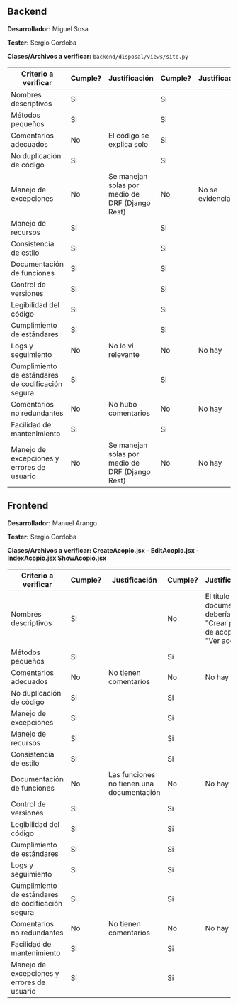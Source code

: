 ## Backend

**Desarrollador:** Miguel Sosa

**Tester:** Sergio Cordoba

**Clases/Archivos a verificar:** `backend/disposal/views/site.py`

| Criterio a verificar                              | Cumple? | Justificación                                   | Cumple? | Justificación | Notas adicionales |
| ------------------------------------------------- | ------- | ----------------------------------------------- | ------- | ------------- | ----------------- |
| Nombres descriptivos                              | Si      |                                                 | Si        |               |                   |
| Métodos pequeños                                  | Si      |                                                 | Si        |               |                   |
| Comentarios adecuados                             | No      | El código se explica solo                       | Si        |               |                   |
| No duplicación de código                          | Si      |                                                 | Si        |               |                   |
| Manejo de excepciones                             | No      | Se manejan solas por medio de DRF (Django Rest) | No        | No se evidencian              |                   |
| Manejo de recursos                                | Si      |                                                 | Si        |               |                   |
| Consistencia de estilo                            | Si      |                                                 | Si        |               |                   |
| Documentación de funciones                        | Si      |                                                 | Si        |               |                   |
| Control de versiones                              | Si      |                                                 | Si        |               |                   |
| Legibilidad del código                            | Si      |                                                 | Si        |               |                   |
| Cumplimiento de estándares                        | Si      |                                                 | Si        |               |                   |
| Logs y seguimiento                                | No      | No lo vi relevante                              | No        | No hay              |                   |
| Cumplimiento de estándares de codificación segura | Si      |                                                 | Si        |               |                   |
| Comentarios no redundantes                        | No      | No hubo comentarios                             | No        | No hay              |                   |
| Facilidad de mantenimiento                        | Si      |                                                 | Si        |               |                   |
| Manejo de excepciones y errores de usuario        | No      | Se manejan solas por medio de DRF (Django Rest) | No        | No hay              |                   |

## Frontend

**Desarrollador:** Manuel Arango

**Tester:** Sergio Cordoba

**Clases/Archivos a verificar: CreateAcopio.jsx - EditAcopio.jsx - IndexAcopio.jsx ShowAcopio.jsx**

| Criterio a verificar                              | Cumple? | Justificación                             | Cumple? | Justificación | Notas adicionales |
| ------------------------------------------------- | ------- | ----------------------------------------- | ------- | ------------- | ----------------- |
| Nombres descriptivos                              | Si      |                                           | No        | El título del documento debería ser "Crear punto de acopio" y "Ver acopio"              |                   |
| Métodos pequeños                                  | Si      |                                           | Si        |               |                   |
| Comentarios adecuados                             | No      | No tienen comentarios                     | No        | No hay              |                   |
| No duplicación de código                          | Si      |                                           | Si        |               |                   |
| Manejo de excepciones                             | Si      |                                           | Si        |               |                   |
| Manejo de recursos                                | Si      |                                           | Si        |               |                   |
| Consistencia de estilo                            | Si      |                                           | Si        |               |                   |
| Documentación de funciones                        | No      | Las funciones no tienen una documentación | No        | No hay              |                   |
| Control de versiones                              | Si      |                                           | Si        |               |                   |
| Legibilidad del código                            | Si      |                                           | Si        |               |                   |
| Cumplimiento de estándares                        | Si      |                                           | Si        |               |                   |
| Logs y seguimiento                                | Si      |                                           | Si        |               |                   |
| Cumplimiento de estándares de codificación segura | Si      |                                           | Si        |               |                   |
| Comentarios no redundantes                        | No      | No tienen comentarios                     | No        | No hay              |                   |
| Facilidad de mantenimiento                        | Si      |                                           | Si        |               |                   |
| Manejo de excepciones y errores de usuario        | Si      |                                           | Si        |               |                   |
